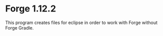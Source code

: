 # Forge 1.12.2
This program creates files for eclipse in order to work with Forge without Forge Gradle.
